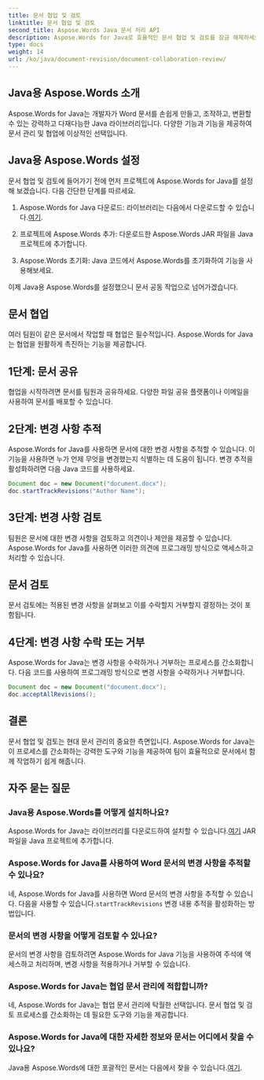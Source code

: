 ```yaml
---
title: 문서 협업 및 검토
linktitle: 문서 협업 및 검토
second_title: Aspose.Words Java 문서 처리 API
description: Aspose.Words for Java로 효율적인 문서 협업 및 검토를 잠금 해제하세요. 변경 사항을 추적하고, 문서를 공유하고, 워크플로를 간소화하는 방법을 알아보세요.
type: docs
weight: 14
url: /ko/java/document-revision/document-collaboration-review/
---
```


## Java용 Aspose.Words 소개

Aspose.Words for Java는 개발자가 Word 문서를 손쉽게 만들고, 조작하고, 변환할 수 있는 강력하고 다재다능한 Java 라이브러리입니다. 다양한 기능과 기능을 제공하여 문서 관리 및 협업에 이상적인 선택입니다.

## Java용 Aspose.Words 설정

문서 협업 및 검토에 들어가기 전에 먼저 프로젝트에 Aspose.Words for Java를 설정해 보겠습니다. 다음 간단한 단계를 따르세요.

1.  Aspose.Words for Java 다운로드: 라이브러리는 다음에서 다운로드할 수 있습니다.[여기](https://releases.aspose.com/words/java/).

2. 프로젝트에 Aspose.Words 추가: 다운로드한 Aspose.Words JAR 파일을 Java 프로젝트에 추가합니다.

3. Aspose.Words 초기화: Java 코드에서 Aspose.Words를 초기화하여 기능을 사용해보세요.

이제 Java용 Aspose.Words를 설정했으니 문서 공동 작업으로 넘어가겠습니다.

## 문서 협업

여러 팀원이 같은 문서에서 작업할 때 협업은 필수적입니다. Aspose.Words for Java는 협업을 원활하게 촉진하는 기능을 제공합니다.

## 1단계: 문서 공유

협업을 시작하려면 문서를 팀원과 공유하세요. 다양한 파일 공유 플랫폼이나 이메일을 사용하여 문서를 배포할 수 있습니다.

## 2단계: 변경 사항 추적

Aspose.Words for Java를 사용하면 문서에 대한 변경 사항을 추적할 수 있습니다. 이 기능을 사용하면 누가 언제 무엇을 변경했는지 식별하는 데 도움이 됩니다. 변경 추적을 활성화하려면 다음 Java 코드를 사용하세요.

```java
Document doc = new Document("document.docx");
doc.startTrackRevisions("Author Name");
```

## 3단계: 변경 사항 검토

팀원은 문서에 대한 변경 사항을 검토하고 의견이나 제안을 제공할 수 있습니다. Aspose.Words for Java를 사용하면 이러한 의견에 프로그래밍 방식으로 액세스하고 처리할 수 있습니다.

## 문서 검토

문서 검토에는 적용된 변경 사항을 살펴보고 이를 수락할지 거부할지 결정하는 것이 포함됩니다.

## 4단계: 변경 사항 수락 또는 거부

Aspose.Words for Java는 변경 사항을 수락하거나 거부하는 프로세스를 간소화합니다. 다음 코드를 사용하여 프로그래밍 방식으로 변경 사항을 수락하거나 거부합니다.

```java
Document doc = new Document("document.docx");
doc.acceptAllRevisions();
```

## 결론

문서 협업 및 검토는 현대 문서 관리의 중요한 측면입니다. Aspose.Words for Java는 이 프로세스를 간소화하는 강력한 도구와 기능을 제공하여 팀이 효율적으로 문서에서 함께 작업하기 쉽게 해줍니다.

## 자주 묻는 질문

### Java용 Aspose.Words를 어떻게 설치하나요?

 Aspose.Words for Java는 라이브러리를 다운로드하여 설치할 수 있습니다.[여기](https://releases.aspose.com/words/java/) JAR 파일을 Java 프로젝트에 추가합니다.

### Aspose.Words for Java를 사용하여 Word 문서의 변경 사항을 추적할 수 있나요?

네, Aspose.Words for Java를 사용하면 Word 문서의 변경 사항을 추적할 수 있습니다. 다음을 사용할 수 있습니다.`startTrackRevisions` 변경 내용 추적을 활성화하는 방법입니다.

### 문서의 변경 사항을 어떻게 검토할 수 있나요?

문서의 변경 사항을 검토하려면 Aspose.Words for Java 기능을 사용하여 주석에 액세스하고 처리하며, 변경 사항을 적용하거나 거부할 수 있습니다.

### Aspose.Words for Java는 협업 문서 관리에 적합합니까?

네, Aspose.Words for Java는 협업 문서 관리에 탁월한 선택입니다. 문서 협업 및 검토 프로세스를 간소화하는 데 필요한 도구와 기능을 제공합니다.

### Aspose.Words for Java에 대한 자세한 정보와 문서는 어디에서 찾을 수 있나요?

 Java용 Aspose.Words에 대한 포괄적인 문서는 다음에서 찾을 수 있습니다.[여기](https://reference.aspose.com/words/java/).